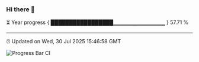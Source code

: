 ### Hi there 👋

⏳ Year progress { █████████████████▁▁▁▁▁▁▁▁▁▁▁▁▁ } 57.71 %

---

⏰ Updated on Wed, 30 Jul 2025 15:46:58 GMT

![Progress Bar CI](https://github.com/IshwaranRudhara/GIT-ACTION/workflows/Progress%20Bar%20CI/badge.svg)
